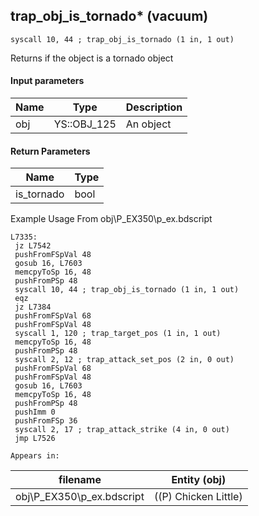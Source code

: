 ## trap_obj_is_tornado* (vacuum)

`syscall 10, 44 ; trap_obj_is_tornado (1 in, 1 out)`

Returns if the object is a tornado object

#### Input parameters
| Name | Type | Description
|------|------|------------
| obj   | YS::OBJ_125   | An object


#### Return Parameters
| Name | Type
|------|-----
| is_tornado   | bool   
Example Usage From obj\P_EX350\p_ex.bdscript
```plaintext
L7335:
 jz L7542
 pushFromFSpVal 48
 gosub 16, L7603
 memcpyToSp 16, 48
 pushFromPSp 48
 syscall 10, 44 ; trap_obj_is_tornado (1 in, 1 out)
 eqz 
 jz L7384
 pushFromFSpVal 68
 pushFromFSpVal 48
 syscall 1, 120 ; trap_target_pos (1 in, 1 out)
 memcpyToSp 16, 48
 pushFromPSp 48
 syscall 2, 12 ; trap_attack_set_pos (2 in, 0 out)
 pushFromFSpVal 68
 pushFromFSpVal 48
 gosub 16, L7603
 memcpyToSp 16, 48
 pushFromPSp 48
 pushImm 0
 pushFromFSp 36
 syscall 2, 17 ; trap_attack_strike (4 in, 0 out)
 jmp L7526
```





	Appears in:
| filename | Entity (obj)
|----------|-------------
| obj\P_EX350\p_ex.bdscript       | ((P) Chicken Little)          




